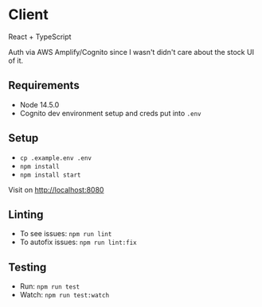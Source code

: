 # Client

React + TypeScript

Auth via AWS Amplify/Cognito since I wasn't didn't care about the stock UI of it.

## Requirements

- Node 14.5.0
- Cognito dev environment setup and creds put into `.env`

## Setup

- `cp .example.env .env`
- `npm install`
- `npm install start`

Visit on [http://localhost:8080](http://localhost:8080)

## Linting

- To see issues: `npm run lint`
- To autofix issues: `npm run lint:fix`

## Testing

- Run: `npm run test`
- Watch: `npm run test:watch`
